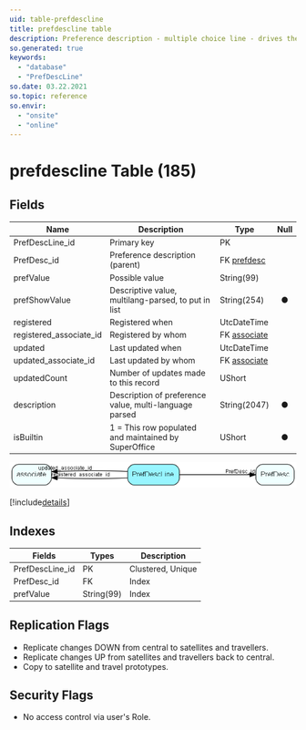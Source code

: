 ```yaml
---
uid: table-prefdescline
title: prefdescline table
description: Preference description - multiple choice line - drives the Preference GUI. May be used by third-party developers to add system preferences to be updated from SuperOffice Maintenance client, instead of ini-files.
so.generated: true
keywords:
  - "database"
  - "PrefDescLine"
so.date: 03.22.2021
so.topic: reference
so.envir:
  - "onsite"
  - "online"
---
```


# prefdescline Table (185)

## Fields

| Name | Description | Type | Null |
|------|-------------|------|:----:|
|PrefDescLine\_id|Primary key|PK| |
|PrefDesc\_id|Preference description (parent)|FK [prefdesc](prefdesc.md)| |
|prefValue|Possible value|String(99)| |
|prefShowValue|Descriptive value, multilang-parsed, to put in list|String(254)|&#x25CF;|
|registered|Registered when|UtcDateTime| |
|registered\_associate\_id|Registered by whom|FK [associate](associate.md)| |
|updated|Last updated when|UtcDateTime| |
|updated\_associate\_id|Last updated by whom|FK [associate](associate.md)| |
|updatedCount|Number of updates made to this record|UShort| |
|description|Description of preference value, multi-language parsed|String(2047)|&#x25CF;|
|isBuiltin|1 = This row populated and maintained by SuperOffice|UShort|&#x25CF;|


![PrefDescLine table relationship diagram](./media/PrefDescLine.png)

[!include[details](./includes/PrefDescLine.md)]

## Indexes

| Fields | Types | Description |
|--------|-------|-------------|
|PrefDescLine\_id |PK |Clustered, Unique |
|PrefDesc\_id |FK |Index |
|prefValue |String(99) |Index |

## Replication Flags

* Replicate changes DOWN from central to satellites and travellers.
* Replicate changes UP from satellites and travellers back to central.
* Copy to satellite and travel prototypes.

## Security Flags

* No access control via user's Role.

